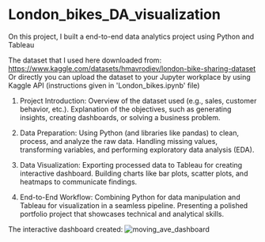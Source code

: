 # London_bikes_DA_visualization
On this project, I built a end-to-end data analytics project using Python and Tableau

The dataset that I used here downloaded from: https://www.kaggle.com/datasets/hmavrodiev/london-bike-sharing-dataset
Or directly you can upload the dataset to your Jupyter workplace by using Kaggle API (instructions given in 'London_bikes.ipynb' file)
1. Project Introduction:
Overview of the dataset used (e.g., sales, customer behavior, etc.).
Explanation of the objectives, such as generating insights, creating dashboards, or solving a business problem.

2. Data Preparation:
Using Python (and libraries like pandas) to clean, process, and analyze the raw data.
Handling missing values, transforming variables, and performing exploratory data analysis (EDA).

3. Data Visualization:
Exporting processed data to Tableau for creating interactive dashboard.
Building charts like bar plots, scatter plots, and heatmaps to communicate findings.

4. End-to-End Workflow:
Combining Python for data manipulation and Tableau for visualization in a seamless pipeline.
Presenting a polished portfolio project that showcases technical and analytical skills.

The interactive dashboard created:
![moving_ave_dashboard](https://github.com/user-attachments/assets/d82fe0ab-9e04-4453-84a9-d9911d5fb843)
